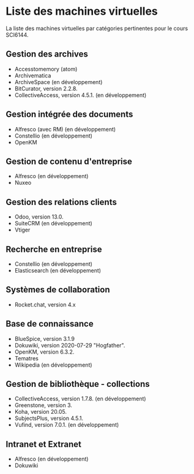 # Liste des machines virtuelles

La liste des machines virtuelles par catégories pertinentes pour le cours SCI6144.

## Gestion des archives

* Accesstomemory (atom)
* Archivematica
* ArchiveSpace (en développement)
* BitCurator, version 2.2.8.
* CollectiveAccess, version 4.5.1. (en développement)

## Gestion intégrée des documents

* Alfresco (avec RM) (en développement)
* Constellio (en développement)
* OpenKM

## Gestion de contenu d'entreprise

* Alfresco (en développement)
* Nuxeo

## Gestion des relations clients

* Odoo, version 13.0.
* SuiteCRM (en développement)
* Vtiger

## Recherche en entreprise

* Constellio (en développement)
* Elasticsearch (en développement)

## Systèmes de collaboration

* Rocket.chat, version 4.x

## Base de connaissance

* BlueSpice, version 3.1.9
* Dokuwiki, version 2020-07-29 "Hogfather".
* OpenKM, version 6.3.2.
* Tematres
* Wikipedia (en développement)

## Gestion de bibliothèque - collections

* CollectiveAccess, version 1.7.8. (en développement)
* Greenstone, version 3.
* Koha, version 20.05.
* SubjectsPlus, version 4.5.1.
* Vufind, version 7.0.1. (en développement)

## Intranet et Extranet

* Alfresco (en développement)
* Dokuwiki
